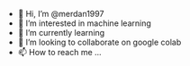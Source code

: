 - 👋 Hi, I’m @merdan1997
- 👀 I’m interested in machine learning
- 🌱 I’m currently learning 
- 💞️ I’m looking to collaborate on google colab
- 📫 How to reach me ...

<!---
merdan1997/merdan1997 is a ✨ special ✨ repository because its `README.md` (this file) appears on your GitHub profile.
You can click the Preview link to take a look at your changes.
--->
